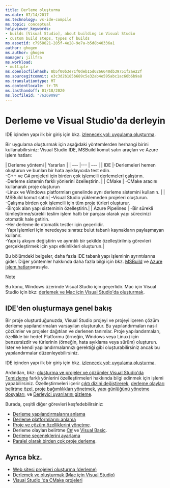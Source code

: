 ```yaml
---
title: Derleme oluşturma
ms.date: 07/14/2017
ms.technology: vs-ide-compile
ms.topic: conceptual
helpviewer_keywords:
- builds [Visual Studio], about building in Visual Studio
- custom build steps, types of builds
ms.assetid: c7958821-285f-4e28-9e7a-b5d8b40336a1
author: ghogen
ms.author: ghogen
manager: jillfra
ms.workload:
- multiple
ms.openlocfilehash: 8b5f00b3e71f0deb15d6266640db39751f2ae22f
ms.sourcegitcommit: e3c3d2b185b689c5e32ab4e595abc1ac60b6b9a8
ms.translationtype: MT
ms.contentlocale: tr-TR
ms.lasthandoff: 01/18/2020
ms.locfileid: "76269098"
---
```

# <a name="compile-and-build-in-visual-studio"></a>Derleme ve Visual Studio'da derleyin

IDE içinden yapı ilk bir giriş için bkz. [izlenecek yol: uygulama oluşturma](walkthrough-building-an-application.md).

Bir uygulama oluşturmak için aşağıdaki yöntemlerden herhangi birini kullanabilirsiniz: Visual Studio IDE, MSBuild komut satırı araçları ve Azure işlem hatları:

| Derleme yöntemi | Yararları |
| --- |--- | --- |
| IDE |-Derlemeleri hemen oluşturun ve bunları bir hata ayıklayıcıda test edin.<br />-C++ ve C# projeleri için birden çok işlemcili derlemeleri çalıştırın.<br />-Derleme sistemin farklı yönlerini özelleştirin. |
| CMake | -CMake aracını kullanarak proje oluşturun<br />-Linux ve Windows platformları genelinde aynı derleme sistemini kullanın. |
| MSBuild komut satırı| -Visual Studio yüklemeden projeleri oluşturun.<br />-Çalışma birden çok işlemcili için tüm proje türleri oluşturur.<br />-Birçok alan yapı sisteminin özelleştirin.|
| Azure Pipelines | -Bir sürekli tümleştirme/sürekli teslim işlem hattı bir parçası olarak yapı sürecinizi otomatik hale getirin.<br />-Her derleme ile otomatik testler için geçerlidir.<br />-Yapı işlemleri için neredeyse sınırsız bulut tabanlı kaynakların paylaşmayan kullanır.<br />-Yapı iş akışını değiştirin ve ayrıntılı bir şekilde özelleştirilmiş görevleri gerçekleştirmek için yapı etkinlikleri oluşturun.|

Bu bölümdeki belgeler, daha fazla IDE tabanlı yapı işleminin ayrıntılarına gider. Diğer yöntemler hakkında daha fazla bilgi için bkz. [MSBuild](../msbuild/msbuild.md) ve [Azure işlem hatları](/azure/devops/pipelines/index?view=vsts)sırasıyla.

> [!NOTE]
> Bu konu, Windows üzerinde Visual Studio için geçerlidir. Mac için Visual Studio için bkz: [derlemek ve Mac için Visual Studio'da oluşturmak](/visualstudio/mac/compiling-and-building).

## <a name="overview-of-building-from-the-ide"></a>IDE'den oluşturmaya genel bakış

Bir proje oluşturduğunuzda, Visual Studio projeyi ve projeyi içeren çözüm derleme yapılandırmaları varsayılan oluşturulur.  Bu yapılandırmaları nasıl çözümler ve projeler dağıtılan ve derlenen tanımlar. Proje yapılandırmaları, özellikle bir hedef Platformu (örneğin, Windows veya Linux) için benzersizdir ve türlerinin (örneğin, hata ayıklama veya sürüm) oluşturun. İster ve kendi yapılandırmalarınızı gerektiği gibi oluşturabilirsiniz ancak bu yapılandırmalar düzenleyebilirsiniz.

IDE içinden yapı ilk bir giriş için bkz. [izlenecek yol: uygulama oluşturma](walkthrough-building-an-application.md).

Ardından, bkz: [oluşturma ve projeler ve çözümler Visual Studio'da Temizleme](building-and-cleaning-projects-and-solutions-in-visual-studio.md) farklı yönlerini özelleştirmeleri hakkında bilgi edinmek için işlemi yapabilirsiniz. Özelleştirmeleri içerir [çıktı dizini değiştirerek](how-to-change-the-build-output-directory.md), [derleme olayları belirtme özel](specifying-custom-build-events-in-visual-studio.md), [proje bağımlılıkları yönetmek](how-to-create-and-remove-project-dependencies.md), [yapı günlüğünü yönetme dosyaları](how-to-view-save-and-configure-build-log-files.md), ve [Derleyici uyarılarını gizleme](how-to-suppress-compiler-warnings.md).

Burada, çeşitli diğer görevleri keşfedebilirsiniz:
- [Derleme yapılandırmalarını anlama](understanding-build-configurations.md)
- [Derleme platformlarını anlama](understanding-build-platforms.md)
- [Proje ve çözüm özelliklerini yönetme](managing-project-and-solution-properties.md).
- Derleme olayları belirtme [C#](how-to-specify-build-events-csharp.md) ve [Visual Basic](how-to-specify-build-events-visual-basic.md).
- [Derleme seçeneklerini ayarlama](reference/options-dialog-box-projects-and-solutions-build-and-run.md)
- [Paralel olarak birden çok proje derleme](../msbuild/building-multiple-projects-in-parallel-with-msbuild.md).

## <a name="see-also"></a>Ayrıca bkz.

- [Web sitesi projeleri oluşturma (derleme)](https://msdn.microsoft.com/Library/a9cbb88c-8fff-4c67-848b-98fbfd823193)
- [Derlemek ve oluşturmak (Mac için Visual Studio)](/visualstudio/mac/compiling-and-building)
- [Visual Studio 'da CMake projeleri](/cpp/build/cmake-projects-in-visual-studio)

